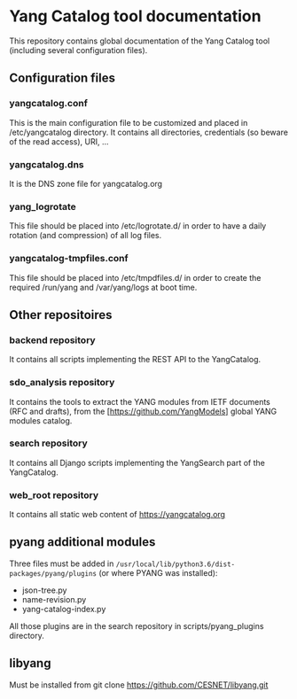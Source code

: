 # Yang Catalog tool documentation

This repository contains global documentation of the Yang Catalog tool (including several configuration files).

## Configuration files

### yangcatalog.conf

This is the main configuration file to be customized and placed in /etc/yangcatalog directory. It contains all directories, credentials (so beware of the read access), URI, ...

### yangcatalog.dns

It is the DNS zone file for yangcatalog.org

### yang_logrotate

This file should be placed into  /etc/logrotate.d/ in order to have a daily rotation (and compression) of all log files.

### yangcatalog-tmpfiles.conf

This file should be placed into /etc/tmpdfiles.d/ in order to create the required /run/yang and /var/yang/logs at boot time.

## Other repositoires

### backend repository

It contains all scripts implementing the REST API to the YangCatalog.

### sdo_analysis repository

It contains the tools to extract the YANG modules from IETF documents (RFC and drafts), from the [https://github.com/YangModels] global YANG modules catalog.

### search repository

It contains all Django scripts implementing the YangSearch part of the YangCatalog.

### web_root repository

It contains all static web content of https://yangcatalog.org

## pyang additional modules

Three files must be added in `/usr/local/lib/python3.6/dist-packages/pyang/plugins` (or where PYANG was installed):

- json-tree.py
- name-revision.py 
- yang-catalog-index.py

All those plugins are in the search repository in scripts/pyang_plugins directory.

## libyang

Must be installed from git clone https://github.com/CESNET/libyang.git

